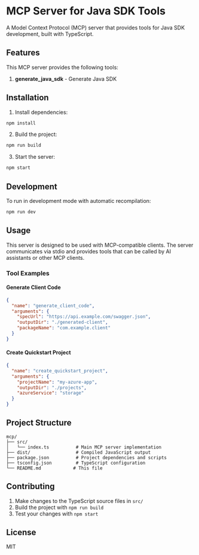 # MCP Server for Java SDK Tools

A Model Context Protocol (MCP) server that provides tools for Java SDK development, built with TypeScript.

## Features

This MCP server provides the following tools:

1. **generate_java_sdk** - Generate Java SDK

## Installation

1. Install dependencies:
```bash
npm install
```

2. Build the project:
```bash
npm run build
```

3. Start the server:
```bash
npm start
```

## Development

To run in development mode with automatic recompilation:
```bash
npm run dev
```

## Usage

This server is designed to be used with MCP-compatible clients. The server communicates via stdio and provides tools that can be called by AI assistants or other MCP clients.

### Tool Examples

#### Generate Client Code
```json
{
  "name": "generate_client_code",
  "arguments": {
    "specUrl": "https://api.example.com/swagger.json",
    "outputDir": "./generated-client",
    "packageName": "com.example.client"
  }
}
```

#### Create Quickstart Project
```json
{
  "name": "create_quickstart_project", 
  "arguments": {
    "projectName": "my-azure-app",
    "outputDir": "./projects",
    "azureService": "storage"
  }
}
```

## Project Structure

```
mcp/
├── src/
│   └── index.ts          # Main MCP server implementation
├── dist/                 # Compiled JavaScript output
├── package.json          # Project dependencies and scripts
├── tsconfig.json         # TypeScript configuration
└── README.md            # This file
```

## Contributing

1. Make changes to the TypeScript source files in `src/`
2. Build the project with `npm run build`
3. Test your changes with `npm start`

## License

MIT
